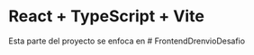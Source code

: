# React + TypeScript + Vite

Esta parte del proyecto se enfoca en #   F r o n t e n d D r e n v i o D e s a f i o  
 
